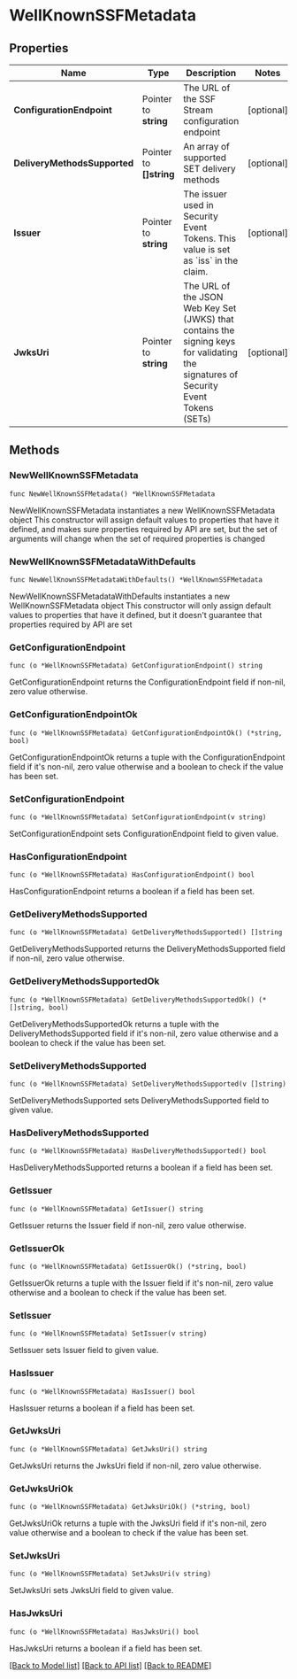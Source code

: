 # WellKnownSSFMetadata

## Properties

Name | Type | Description | Notes
------------ | ------------- | ------------- | -------------
**ConfigurationEndpoint** | Pointer to **string** | The URL of the SSF Stream configuration endpoint | [optional] 
**DeliveryMethodsSupported** | Pointer to **[]string** | An array of supported SET delivery methods | [optional] 
**Issuer** | Pointer to **string** | The issuer used in Security Event Tokens. This value is set as &#x60;iss&#x60; in the claim. | [optional] 
**JwksUri** | Pointer to **string** | The URL of the JSON Web Key Set (JWKS) that contains the signing keys for validating the signatures of Security Event Tokens (SETs) | [optional] 

## Methods

### NewWellKnownSSFMetadata

`func NewWellKnownSSFMetadata() *WellKnownSSFMetadata`

NewWellKnownSSFMetadata instantiates a new WellKnownSSFMetadata object
This constructor will assign default values to properties that have it defined,
and makes sure properties required by API are set, but the set of arguments
will change when the set of required properties is changed

### NewWellKnownSSFMetadataWithDefaults

`func NewWellKnownSSFMetadataWithDefaults() *WellKnownSSFMetadata`

NewWellKnownSSFMetadataWithDefaults instantiates a new WellKnownSSFMetadata object
This constructor will only assign default values to properties that have it defined,
but it doesn't guarantee that properties required by API are set

### GetConfigurationEndpoint

`func (o *WellKnownSSFMetadata) GetConfigurationEndpoint() string`

GetConfigurationEndpoint returns the ConfigurationEndpoint field if non-nil, zero value otherwise.

### GetConfigurationEndpointOk

`func (o *WellKnownSSFMetadata) GetConfigurationEndpointOk() (*string, bool)`

GetConfigurationEndpointOk returns a tuple with the ConfigurationEndpoint field if it's non-nil, zero value otherwise
and a boolean to check if the value has been set.

### SetConfigurationEndpoint

`func (o *WellKnownSSFMetadata) SetConfigurationEndpoint(v string)`

SetConfigurationEndpoint sets ConfigurationEndpoint field to given value.

### HasConfigurationEndpoint

`func (o *WellKnownSSFMetadata) HasConfigurationEndpoint() bool`

HasConfigurationEndpoint returns a boolean if a field has been set.

### GetDeliveryMethodsSupported

`func (o *WellKnownSSFMetadata) GetDeliveryMethodsSupported() []string`

GetDeliveryMethodsSupported returns the DeliveryMethodsSupported field if non-nil, zero value otherwise.

### GetDeliveryMethodsSupportedOk

`func (o *WellKnownSSFMetadata) GetDeliveryMethodsSupportedOk() (*[]string, bool)`

GetDeliveryMethodsSupportedOk returns a tuple with the DeliveryMethodsSupported field if it's non-nil, zero value otherwise
and a boolean to check if the value has been set.

### SetDeliveryMethodsSupported

`func (o *WellKnownSSFMetadata) SetDeliveryMethodsSupported(v []string)`

SetDeliveryMethodsSupported sets DeliveryMethodsSupported field to given value.

### HasDeliveryMethodsSupported

`func (o *WellKnownSSFMetadata) HasDeliveryMethodsSupported() bool`

HasDeliveryMethodsSupported returns a boolean if a field has been set.

### GetIssuer

`func (o *WellKnownSSFMetadata) GetIssuer() string`

GetIssuer returns the Issuer field if non-nil, zero value otherwise.

### GetIssuerOk

`func (o *WellKnownSSFMetadata) GetIssuerOk() (*string, bool)`

GetIssuerOk returns a tuple with the Issuer field if it's non-nil, zero value otherwise
and a boolean to check if the value has been set.

### SetIssuer

`func (o *WellKnownSSFMetadata) SetIssuer(v string)`

SetIssuer sets Issuer field to given value.

### HasIssuer

`func (o *WellKnownSSFMetadata) HasIssuer() bool`

HasIssuer returns a boolean if a field has been set.

### GetJwksUri

`func (o *WellKnownSSFMetadata) GetJwksUri() string`

GetJwksUri returns the JwksUri field if non-nil, zero value otherwise.

### GetJwksUriOk

`func (o *WellKnownSSFMetadata) GetJwksUriOk() (*string, bool)`

GetJwksUriOk returns a tuple with the JwksUri field if it's non-nil, zero value otherwise
and a boolean to check if the value has been set.

### SetJwksUri

`func (o *WellKnownSSFMetadata) SetJwksUri(v string)`

SetJwksUri sets JwksUri field to given value.

### HasJwksUri

`func (o *WellKnownSSFMetadata) HasJwksUri() bool`

HasJwksUri returns a boolean if a field has been set.


[[Back to Model list]](../README.md#documentation-for-models) [[Back to API list]](../README.md#documentation-for-api-endpoints) [[Back to README]](../README.md)


